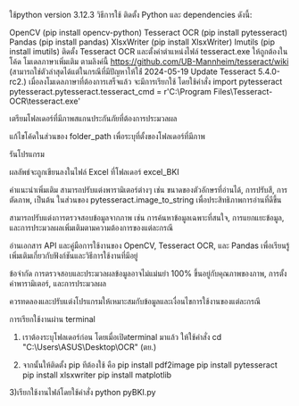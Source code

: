 ใช้python version 3.12.3
วิธีการใช้
ติดตั้ง Python และ dependencies ดังนี้:

OpenCV (pip install opencv-python)
Tesseract OCR (pip install pytesseract)
Pandas (pip install pandas)
XlsxWriter (pip install XlsxWriter)
Imutils (pip install imutils)
ติดตั้ง Tesseract OCR และตั้งค่าตำแหน่งไฟล์ tesseract.exe ให้ถูกต้องในโค้ด
โมเดลภาษาเพิ่มเติม ตามลิงค์นี้ https://github.com/UB-Mannheim/tesseract/wiki
(สามารถใช่ตัวล่าสุดได้แต่ในกรณีที่มีปัญหาให้ใช่้ 2024-05-19 Update Tesseract 5.4.0-rc2.)
เมื่อลงโมเดลภาษาที่ต้องการเสร็จแล้ว
จะมีการเรียกใช้ โดยใช้คำสั่ง
import pytesseract
pytesseract.pytesseract.tesseract_cmd = r'C:\Program Files\Tesseract-OCR\tesseract.exe'

เตรียมโฟลเดอร์ที่มีภาพสแกนประกันภัยที่ต้องการประมวลผล

แก้ไขโค้ดในส่วนของ folder_path เพื่อระบุที่ตั้งของโฟลเดอร์ที่มีภาพ

รันโปรแกรม

ผลลัพธ์จะถูกเขียนลงในไฟล์ Excel ที่โฟลเดอร์ excel_BKI

คำแนะนำเพิ่มเติม
สามารถปรับแต่งพารามิเตอร์ต่างๆ เช่น ขนาดของตัวอักษรที่อ่านได้, การปรับสี, การตัดภาพ, เป็นต้น ในส่วนของ pytesseract.image_to_string เพื่อประสิทธิภาพการอ่านที่ดีขึ้น

สามารถปรับแต่งการตรวจสอบข้อมูลจากภาพ เช่น การค้นหาข้อมูลเฉพาะที่สนใจ, การแยกแยะข้อมูล, และการประมวลผลเพิ่มเติมตามความต้องการของแต่ละกรณี

อ่านเอกสาร API และคู่มือการใช้งานของ OpenCV, Tesseract OCR, และ Pandas เพื่อเรียนรู้เพิ่มเติมเกี่ยวกับฟังก์ชันและวิธีการใช้งานที่มีอยู่

ข้อจำกัด
การตรวจสอบและประมวลผลข้อมูลอาจไม่แม่นยำ 100% ขึ้นอยู่กับคุณภาพของภาพ, การตั้งค่าพารามิเตอร์, และการประมวลผล

ควรทดลองและปรับแต่งโปรแกรมให้เหมาะสมกับข้อมูลและเงื่อนไขการใช้งานของแต่ละกรณี


การเรียกใช้งานผ่าน terminal
1) เราต้องระบุโฟลเดอร์ก่อน โดยเมื่อเปิดterminal มาแล้ว ให้ใช้คำสั่ง cd "C:\Users\ASUS\Desktop\OCR" (ตย.)
 
2) จากนั้นให้ติดตั้ง pip ทีต้องใช้  คือ 
pip install pdf2image
pip install pytesseract
pip install xlsxwriter
pip install matplotlib

3)เรียกใช้งานไฟล์โดยใช้คำสั่ง python pyBKI.py
